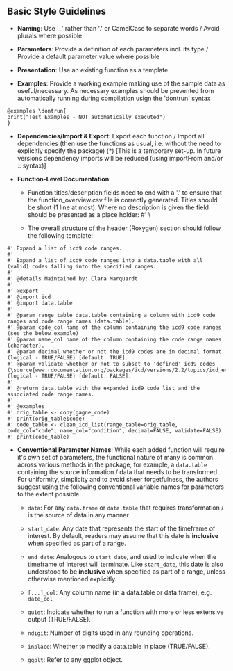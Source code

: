 ## Basic Style Guidelines

- **Naming**: Use '_' rather than '.' or CamelCase to separate words / Avoid plurals 
  where possible

- **Parameters**: Provide a definition of each parameters incl. its type / Provide a 
  default parameter value where possible

- **Presentation**: Use an existing function as a template

- **Examples**: Provide a working example making use of the sample data as useful/necessary. As necessary examples should be prevented from automatically running during compilation usign the 'dontrun' syntax
```
@examples \dontrun{
print("Test Examples - NOT automatically executed")
}
```

- **Dependencies/Import & Export**: Export each function / Import all dependencies 
  (then use the functions as usual, i.e. without the need to explicitly specify the package) (*) [This is a temporary set-up. In future versions dependency imports will be reduced (using importFrom and/or :: syntax)]

- **Function-Level Documentation**:

	- Function titles/description fields need to end with a '.' to ensure that the function_overview.csv file is correctly generated. Titles should be short (1 line at most). Where no description is given the field should be presented as a place holder: #' \

	- The overall structure of the header (Roxygen) section should follow the following template:

```
#' Expand a list of icd9 code ranges. 
#' 
#' Expand a list of icd9 code ranges into a data.table with all (valid) codes falling into the specified ranges.
#' 
#' @details Maintained by: Clara Marquardt
#' 
#' @export
#' @import icd
#' @import data.table
#' 
#' @param range_table data.table containing a column with icd9 code ranges and code range names (data.table).
#' @param code_col name of the column containing the icd9 code ranges (see the below example) 
#' @param name_col name of the column containing the code range names (character).  
#' @param decimal whether or not the icd9 codes are in decimal format (logical - TRUE/FALSE) [default: TRUE]. 
#' @param validate whether or not to subset to 'defined' icd9 codes (\source{www.rdocumentation.org/packages/icd/versions/2.2/topics/icd_expand_range}) (logical - TRUE/FALSE) [default: FALSE]. 
#' 
#' @return data.table with the expanded icd9 code list and the associated code range names. 
#' 
#' @examples 
#' orig_table <- copy(gagne_code) 
#' print(orig_table$code)        
#' code_table <- clean_icd_list(range_table=orig_table, code_col="code", name_col="condition", decimal=FALSE, validate=FALSE) 
#' print(code_table)
```

- **Conventional Parameter Names**: While each added function will require it's own set of parameters, the functional nature of many is common across various methods in the package, for example, a `data.table` containing the source information / data that needs to be transformed. For uniformity, simplicity and to avoid sheer forgetfulness, the authors suggest using the following conventional variable names for parameters to the extent possible:

	- `data`: For any `data.frame` or `data.table` that requires transformation / is the source of data in any manner
	
	- `start_date`: Any date that represents the start of the timeframe of interest. By default, readers 
	may assume that this date is **inclusive** when specified as part of a range.
	
	- `end_date`: Analogous to `start_date`, and used to indicate when the timeframe of interest will 
		terminate. Like `start_date`, this date is also understood to be **inclusive** when specified as part of a 
		range, unless otherwise mentioned explicitly.
		
	- `[...]_col`: Any column name (in a data.table or data.frame), e.g. `date_col`
	
	- `quiet`: Indicate whether to run a function with more or less extensive output (TRUE/FALSE).
	
	- `ndigit`: Number of digits used in any rounding operations. 
	
	- `inplace`: Whether to modify a data.table in place (TRUE/FALSE).
	
	- `ggplt`: Refer to any ggplot object.
